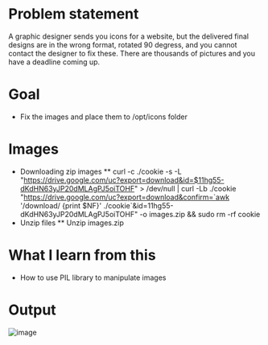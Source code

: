 # Problem statement
A graphic designer sends you icons for a website, but the delivered final designs are in the wrong format, rotated 90 degress, and you cannot contact the designer to fix these. There are thousands of pictures and you have a deadline coming up.

# Goal
* Fix the images and place them to /opt/icons folder

# Images
* Downloading zip images
** curl -c ./cookie -s -L "https://drive.google.com/uc?export=download&id=$11hg55-dKdHN63yJP20dMLAgPJ5oiTOHF" > /dev/null | curl -Lb ./cookie "https://drive.google.com/uc?export=download&confirm=`awk '/download/ {print $NF}' ./cookie`&id=11hg55-dKdHN63yJP20dMLAgPJ5oiTOHF" -o images.zip && sudo rm -rf cookie
* Unzip files
** Unzip images.zip

# What I learn from this
* How to use PIL library to manipulate images

# Output 
 ![image](https://user-images.githubusercontent.com/14297774/130312685-0d6f3d58-2c71-48eb-874e-6c19359f4087.png)
